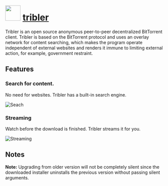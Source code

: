# <img src="https://cdn.rawgit.com/chocolatey/chocolatey-coreteampackages/31eebb648daf450ee49dfdaa5cb613009d86d862/icons/tribler.png" width="48" height="48"/> [tribler](https://chocolatey.org/packages/tribler)


Tribler is an open source anonymous peer-to-peer decentralized BitTorrent client. Tribler is based on the BitTorrent protocol and uses an overlay network for content searching, which makes the program operate independent of external websites and renders it immune to limiting external action, for example, government restraint.

## Features

### Search for content.

No need for websites. Tribler has a built-in search engine.

![Seach](https://i.imgur.com/qR2bpCr.png)

### Streaming

Watch before the download is finished. Tribler streams it for you.

![Streaming](https://i.imgur.com/hLadR9t.png)

## Notes

**Note:** Upgrading from older version will not be completely silent since the downloaded installer uninstalls the previous version without passing silent arguments.

